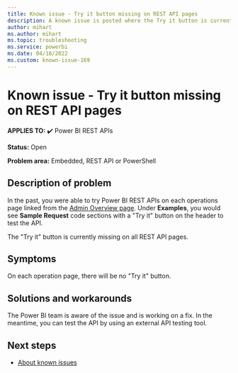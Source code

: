 ```yaml
---
title: Known issue - Try it button missing on REST API pages
description: A known issue is posted where the Try it button is currently missing on all REST API pages
author: mihart
ms.author: mihart
ms.topic: troubleshooting  
ms.service: powerbi
ms.date: 04/18/2022
ms.custom: known-issue-169
---
```


# Known issue - Try it button missing on REST API pages

**APPLIES TO:** ✔️ Power BI REST APIs

**Status:** Open

**Problem area:** Embedded, REST API or PowerShell

## Description of problem

In the past, you were able to try Power BI REST APIs on each operations page linked from the [Admin Overview page](/rest/api/power-bi/admin).   Under **Examples**, you would see **Sample Request** code sections with a "Try it" button on the header to test the API.

The "Try it" button is currently missing on all REST API pages.

## Symptoms

On each operation page, there will be no "Try it" button.

## Solutions and workarounds

The Power BI team is aware of the issue and is working on a fix.  In the meantime, you can test the API by using an external API testing tool.

## Next steps

- [About known issues](power-bi-known-issues.md)